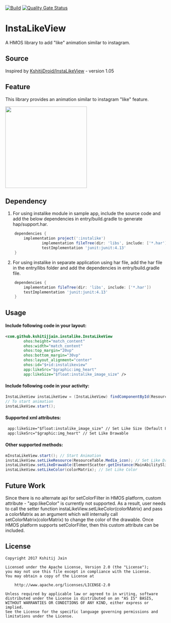 [![Build](https://github.com/applibgroup/Instalike/actions/workflows/main.yml/badge.svg)](https://github.com/applibgroup/Instalike/actions/workflows/main.yml)
[![Quality Gate Status](https://sonarcloud.io/api/project_badges/measure?project=applibgroup_Instalike&metric=alert_status)](https://sonarcloud.io/dashboard?id=applibgroup_Instalike)
# InstaLikeView

A HMOS library to add "like" animation similar to instagram.

## Source
Inspired by [KshitijDroid/InstaLikeView](https://github.com/KshitijDroid/InstaLikeView) - version 1.05

## Feature
This library provides an animation similar to instagram "like" feature.

<img src="https://github.com/applibgroup/Instalike/blob/master/screenshots/instalikeview.gif" width="256">

## Dependency
1. For using instalike module in sample app, include the source code and add the below dependencies in entry/build.gradle to generate hap/support.har.
```groovy
	dependencies {
		implementation project(':instalike')
                implementation fileTree(dir: 'libs', include: ['*.har'])
                testImplementation 'junit:junit:4.13'
	}
```
2. For using instalike in separate application using har file, add the har file in the entry/libs folder and add the dependencies in entry/build.gradle file.
```groovy
	dependencies {
		implementation fileTree(dir: 'libs', include: ['*.har'])
		testImplementation 'junit:junit:4.13'
	}
```

## Usage

#### Include following code in your layout:

```xml
<com.github.kshitijjain.instalike.InstaLikeView
        ohos:height="match_content"
        ohos:width="match_content"
        ohos:top_margin="20vp"
        ohos:bottom_margin="30vp"
        ohos:layout_alignment="center"
        ohos:id="$+id:instalikeview"
        app:likeSrc="$graphic:img_heart"
        app:likeSize="$float:instalike_image_size" />
```

#### Include following code in your activity:

```java
InstaLikeView instaLikeView = (InstaLikeView) findComponentById(ResourceTable.Id_instalikeview);
// To start animation
instaLikeView.start();
```
#### Supported xml attributes:
```xml
 app:likeSize="$float:instalike_image_size" // Set Like Size (Default 80vp)
 app:likeSrc="$graphic:img_heart" // Set Like Drawable
 ``` 

#### Other supported methods:

```java
mInstaLikeView.start(); // Start Animation
instaLikeView.setLikeResource(ResourceTable.Media_icon); // Set Like Drawable
instaLikeView.setLikeDrawable(ElementScatter.getInstance(MainAbilitySlice.this).parse(ResourceTable.Graphic_img_heart)); // Set Like Drawable
instaLikeView.setLikeColor(colorMatrix); // Set Like Color
``` 

## Future Work
Since there is no alternate api for setColorFilter in HMOS platform, custom attribute - "app:likeColor" is currently not supported. As a result, user needs to call the setter function instaLikeView.setLikeColor(colorMatrix) and pass a colorMatrix as an argument which will internally call setColorMatrix(colorMatrix) to change the color of the drawable. Once HMOS platform supports setColorFilter, then this custom attribute can be included.


## License
```
Copyright 2017 Kshitij Jain

Licensed under the Apache License, Version 2.0 (the "License");
you may not use this file except in compliance with the License.
You may obtain a copy of the License at

    http://www.apache.org/licenses/LICENSE-2.0

Unless required by applicable law or agreed to in writing, software
distributed under the License is distributed on an "AS IS" BASIS,
WITHOUT WARRANTIES OR CONDITIONS OF ANY KIND, either express or implied.
See the License for the specific language governing permissions and
limitations under the License.
```
